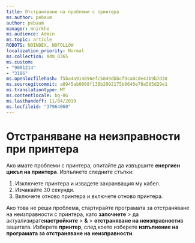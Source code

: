 ```yaml
---
title: Отстраняване на проблеми с принтера
ms.author: pebaum
author: pebaum
manager: mnirkhe
ms.audience: Admin
ms.topic: article
ROBOTS: NOINDEX, NOFOLLOW
localization_priority: Normal
ms.collection: Adm_O365
ms.custom:
- "9001214"
- "3186"
ms.openlocfilehash: f5ba4a914096efc5849dbbcf9ca8cde43b9b7d38
ms.sourcegitcommit: a8945ab0008f138b2992175b0640e78a505d29e1
ms.translationtype: MT
ms.contentlocale: bg-BG
ms.lasthandoff: 11/04/2019
ms.locfileid: "37964060"
---
```

# <a name="troubleshoot-your-printer"></a>Отстраняване на неизправности при принтера

Ако имате проблеми с принтера, опитайте да извършите **енергиен цикъл на принтера**. Изпълнете следните стъпки:

1. Изключете принтера и извадете захранващия му кабел.
2. Изчакайте 30 секунди.
3. Включете отново принтера и включете отново принтера.

Ако това не реши проблема, стартирайте програмата за отстраняване на неизправности с принтера, като **започнете** > да актуализирате**настройките** > **&** > **отстраняване на неизправности**в защитата. Изберете **принтер**, след което изберете **изпълнение на програмата за отстраняване на неизправности**.